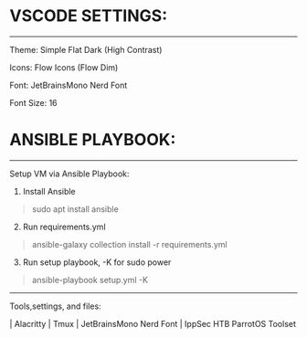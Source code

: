 # VSCODE SETTINGS:
---

Theme: Simple Flat Dark (High Contrast)

Icons: Flow Icons (Flow Dim)

Font: JetBrainsMono Nerd Font

Font Size: 16

# ANSIBLE PLAYBOOK:
---

Setup VM via Ansible Playbook:

1. Install Ansible
> sudo apt install ansible

2. Run requirements.yml
> ansible-galaxy collection install -r requirements.yml

3. Run setup playbook, -K for sudo power
> ansible-playbook setup.yml -K

---

Tools,settings, and files:

| Alacritty
| Tmux
| JetBrainsMono Nerd Font
| IppSec HTB ParrotOS Toolset
